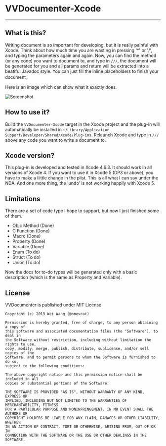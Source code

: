 # VVDocumenter-Xcode
---

## What is this?

Writing document is so important for developing, but it is really painful with Xcode. Think about how much time you are wasting in pressing '*' or '/', and typing the parameters again and again. Now, you can find the method (or any code) you want to document to, and type in `///`, the document will be generated for you and all params and return will be extracted into a beatiful Javadoc style. You can just fill the inline placeholders to finish your document。

Here is an image which can show what it exactly does.

![Screenshot](https://raw.github.com/onevcat/VVDocumenter-Xcode/master/ScreenShot.gif)

## How to use it?

Build the `VVDocumenter-Xcode` target in the Xcode project and the plug-in will automatically be installed in `~/Library/Application Support/Developer/Shared/Xcode/Plug-ins`. Relaunch Xcode and type in `///` above any code you want to write a document to.

## Xcode version?

This plug-in is developed and tested in Xcode 4.6.3. It should work in all versions of Xcode 4. If you want to use it in Xcode 5 (DP3 or above), you have to make a liittle change in the plist. This is all what I can say under the NDA. And one more thing, the 'undo' is not working happily with Xcode 5.

## Limitations

There are a set of code type I hope to support, but now I just finished some of them.

* Objc Method (Done)
* C Function (Done)
* Macro (Done)
* Property (Done)
* Variable (Done)
* Enum (To do)
* Struct (To do)
* Union (To do)

Now the docs for to-do types will be generated only with a basic description (which is the same as Property and Variable).


## License

VVDocumenter is published under MIT License

    Copyright (c) 2013 Wei Wang (@onevcat)
    
    Permission is hereby granted, free of charge, to any person obtaining a copy of
    this software and associated documentation files (the "Software"), to deal in
    the Software without restriction, including without limitation the rights to use,
    copy, modify, merge, publish, distribute, sublicense, and/or sell copies of the
    Software, and to permit persons to whom the Software is furnished to do so,
    subject to the following conditions:
    
    The above copyright notice and this permission notice shall be included in all
    copies or substantial portions of the Software.
    
    THE SOFTWARE IS PROVIDED "AS IS", WITHOUT WARRANTY OF ANY KIND, EXPRESS OR
    IMPLIED, INCLUDING BUT NOT LIMITED TO THE WARRANTIES OF MERCHANTABILITY, FITNESS
    FOR A PARTICULAR PURPOSE AND NONINFRINGEMENT. IN NO EVENT SHALL THE AUTHORS OR
    COPYRIGHT HOLDERS BE LIABLE FOR ANY CLAIM, DAMAGES OR OTHER LIABILITY, WHETHER
    IN AN ACTION OF CONTRACT, TORT OR OTHERWISE, ARISING FROM, OUT OF OR IN
    CONNECTION WITH THE SOFTWARE OR THE USE OR OTHER DEALINGS IN THE SOFTWARE.